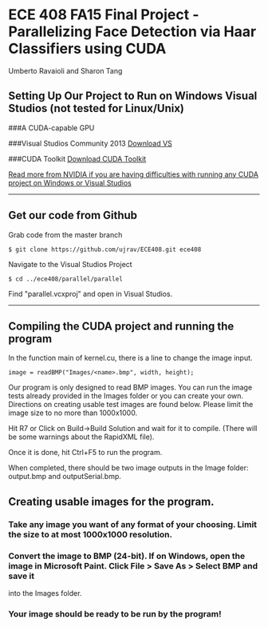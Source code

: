 ECE 408 FA15 Final Project - Parallelizing Face Detection via Haar Classifiers using CUDA
=========================

Umberto Ravaioli and Sharon Tang

## Setting Up Our Project to Run on Windows Visual Studios (not tested for Linux/Unix)

###A CUDA-capable GPU

###Visual Studios Community 2013
[Download VS](https://www.visualstudio.com/en-us/news/vs2013-community-vs.aspx)

###CUDA Toolkit
[Download CUDA Toolkit](https://developer.nvidia.com/cuda-toolkit)

[Read more from NVIDIA if you are having difficulties with running any CUDA project on Windows or Visual Studios](http://docs.nvidia.com/cuda/cuda-getting-started-guide-for-microsoft-windows/index.html#introduction)

---

## Get our code from Github

Grab code from the master branch

~~~
$ git clone https://github.com/ujrav/ECE408.git ece408
~~~

Navigate to the Visual Studios Project
~~~
$ cd ../ece408/parallel/parallel
~~~

Find "parallel.vcxproj" and open in Visual Studios.

---

## Compiling the CUDA project and running the program

In the function main of kernel.cu, there is a line to change the image input.

~~~
image = readBMP("Images/<name>.bmp", width, height);
~~~

Our program is only designed to read BMP images. You can run the image tests already provided in the Images folder
or you can create your own. Directions on creating usable test images are found below. Please limit the image size
to no more than 1000x1000.

Hit R7 or Click on Build->Build Solution and wait for it to compile. (There will be some warnings about the RapidXML file).

Once it is done, hit Ctrl+F5 to run the program.

When completed, there should be two image outputs in the Image folder: output.bmp and outputSerial.bmp.

## Creating usable images for the program.

### Take any image you want of any format of your choosing. Limit the size to at most 1000x1000 resolution.

### Convert the image to BMP (24-bit). If on Windows, open the image in Microsoft Paint. Click File > Save As > Select BMP and save it
into the Images folder.

### Your image should be ready to be run by the program!
